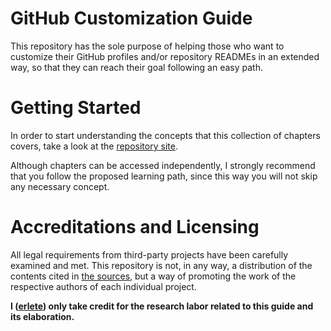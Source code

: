 # GitHub Customization Guide

This repository has the sole purpose of helping those who want to customize their GitHub profiles and/or repository READMEs in an extended way, so that they can reach their goal following an easy path.

# Getting Started

In order to start understanding the concepts that this collection of chapters covers, take a look at the [repository site](https://erlete.github.io/github-customization-guide/).

Although chapters can be accessed independently, I strongly recommend that you follow the proposed learning path, since this way you will not skip any necessary concept.

# Accreditations and Licensing

All legal requirements from third-party projects have been carefully examined and met. This repository is not, in any way, a distribution of the contents cited in [the sources](https://erlete.github.io/github-customization-guide/accreditations/sources.html), but a way of promoting the work of the respective authors of each individual project.

**I ([erlete]()) only take credit for the research labor related to this guide and its elaboration.**
